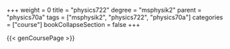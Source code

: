 +++
weight = 0
title = "physics722"
degree = "msphysik2"
parent = "physics70a"
tags = ["msphysik2", "physics722", "physics70a"]
categories = ["course"]
bookCollapseSection = false
+++

{{< genCoursePage >}}
